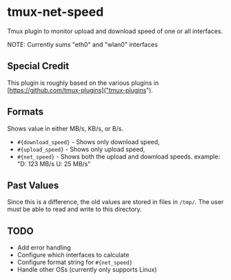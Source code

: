 # tmux-net-speed
Tmux plugin to monitor upload and download speed of one or all interfaces. 

NOTE: Currently sums "eth0" and "wlan0" interfaces

## Special Credit
This plugin is roughly based on the various plugins in [https://github.com/tmux-plugins]("tmux-plugins"). 

## Formats
Shows value in either MB/s, KB/s, or B/s.

- `#{download_speed}` - Shows only download speed,
- `#{upload_speed}` - Shows only upload speed,
- `#{net_speed}` - Shows both the upload and download speeds.
    example: "D: 123 MB/s U: 25 MB/s"

## Past Values
Since this is a difference, the old values are stored in files in `/tmp/`. The user must be able to 
read and write to this directory.

## TODO
- Add error handling
- Configure which interfaces to calculate
- Configure format string for `#{net_speed}`
- Handle other OSs (currently only supports Linux)
